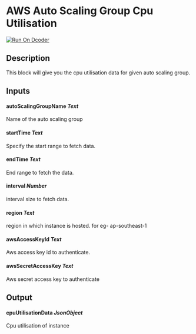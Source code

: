 # AWS Auto Scaling Group Cpu Utilisation
[![Run On Dcoder](https://static-content.dcoder.tech/dcoder-assets/run-on-dcoder.svg)](https://code.dcoder.tech/feed/block/60ec3603b48887329206e4b3)

## Description
This block will give you the cpu utilisation data for given auto scaling group.

## Inputs
#### **autoScalingGroupName**  *Text*
Name of the auto scaling group
#### **startTime**  *Text*
Specify the start range to fetch data.
#### **endTime**  *Text*
End range to fetch the data.
#### **interval**  *Number*
interval size to fetch data.
#### **region**  *Text*
region in which instance is hosted. for eg- ap-southeast-1
#### **awsAccessKeyId**  *Text*
Aws access key id to authenticate.
#### **awsSecretAccessKey**  *Text*
Aws secret access key to authenticate

## Output
#### **cpuUtilisationData**  *JsonObject*
Cpu utilisation of instance

